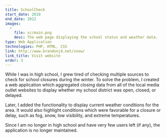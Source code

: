```yaml
---
title: SchoolCheck
start_date: 2010
end_date: 2012
images:
  -
    file: sc/main.png
    desc: The web page displaying the school status and weather data.
type: Web Application
technologies: PHP, HTML, CSS
link: http://www.brandonjd.net/snow/
link_title: Visit website
order: 3
---
```

While I was in high school, I grew tired of checking multiple sources to check for school closures during the winter.
To solve the problem, I created a web application which aggregated closing data from all of the local media outlet
websites to display whether my school district was open, closed, or delayed.

Later, I added the functionality to display current weather conditions for the area. It would also highlight conditions
which were favorable for a closure or delay, such as fog, snow, low visibility, and extreme temperatures.

Since I am no longer in high school and have very few users left (if any), the application is no longer maintained.
